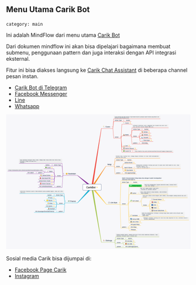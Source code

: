 ## Menu Utama Carik Bot
`category: main`

Ini adalah MindFlow dari menu utama [Carik Bot](https://carik.id)

Dari dokumen mindflow ini akan bisa dipelajari bagaimana membuat submenu, penggunaan pattern dan juga interaksi dengan API integrasi eksternal.

Fitur ini bisa diakses langsung ke [Carik Chat Assistant](https://carik.id) di beberapa channel pesan instan.

- [Carik Bot di Telegram](https://t.me/carikBot?start=menu)
- [Facebook Messenger](https://m.me/Carik.Bot?ref=menu)
- [Line](https://line.me/ti/p/~@carik)
- [Whatsapp](#)


![Carik Bot](CarikBot.png)


Sosial media Carik bisa dijumpai di:

- [Facebook Page Carik](https://web.facebook.com/carik.bot/)
- [Instagram](https://www.instagram.com/carikbot/)


